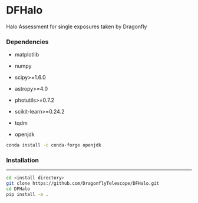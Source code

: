 # DFHalo
Halo Assessment for single exposures taken by Dragonfly

### Dependencies

- matplotlib
- numpy
- scipy>=1.6.0
- astropy>=4.0
- photutils>=0.7.2
- scikit-learn>=0.24.2
- tqdm

- openjdk

```bash
conda install -c conda-forge openjdk
```

### Installation
---

```bash
cd <install directory>
git clone https://github.com/DragonflyTelescope/DFHalo.git
cd DFHalo
pip install -e .
```
